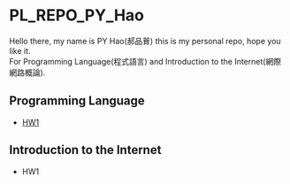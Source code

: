 PL_REPO_PY_Hao
===
Hello there, my name is PY Hao(郝品𦱀) this is my personal repo, hope you like it.<br>
For Programming Language(程式語言) and Introduction to the Internet(網際網路概論).

Programming Language
---
* [HW1](https://github.com/Disaster4255/PL_REPO_PY_Hao/blob/6acfa786e260f6cda1422ada375e3d13a6cd0384/ProgrammingLanguage114_1_HW1.ipynb)

Introduction to the Internet
---
* HW1
